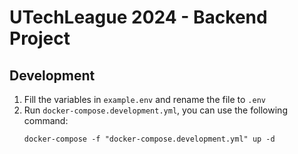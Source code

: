 # UTechLeague 2024 - Backend Project

## Development

1. Fill the variables in `example.env` and rename the file to `.env`
2. Run `docker-compose.development.yml`, you can use the following command:
   ```shell
   docker-compose -f "docker-compose.development.yml" up -d
   ```